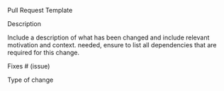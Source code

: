 Pull Request Template

Description

Include a description of what has been changed and include relevant motivation and context.
needed, ensure to list all dependencies that are required for this change.


Fixes # (issue)

Type of change 
